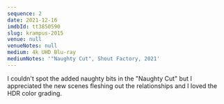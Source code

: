 ```yaml
---
sequence: 2
date: 2021-12-16
imdbId: tt3850590
slug: krampus-2015
venue: null
venueNotes: null
medium: 4k UHD Blu-ray
mediumNotes: '"Naughty Cut", Shout Factory, 2021'
---
```


I couldn't spot the added naughty bits in the "Naughty Cut" but I appreciated the new scenes fleshing out the relationships and I loved the HDR color grading.
